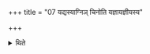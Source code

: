 +++
title = "07 यद्यस्याग्निञ् चिनोति यज्ञायज्ञीयस्य"

+++

<details><summary>थिते</summary>

7. When the Yajñāyañīya-stotra is sung but one (verse), 
</details>
